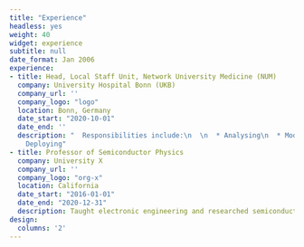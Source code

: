```yaml
---
title: "Experience"
headless: yes
weight: 40
widget: experience
subtitle: null
date_format: Jan 2006
experience:
- title: Head, Local Staff Unit, Network University Medicine (NUM)
  company: University Hospital Bonn (UKB)
  company_url: ''
  company_logo: "logo"
  location: Bonn, Germany
  date_start: "2020-10-01"
  date_end: ''
  description: "  Responsibilities include:\n  \n  * Analysing\n  * Modelling\n  *
    Deploying"
- title: Professor of Semiconductor Physics
  company: University X
  company_url: ''
  company_logo: "org-x"
  location: California
  date_start: "2016-01-01"
  date_end: "2020-12-31"
  description: Taught electronic engineering and researched semiconductor physics.
design:
  columns: '2'
---
```

